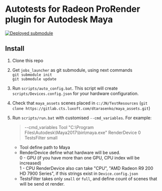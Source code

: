 # Autotests for Radeon ProRender plugin for Autodesk Maya
[![Deployed submodule](https://rpr.cis.luxoft.com/buildStatus/icon?job=Utils/jobs_launcher-Deploy&build=last&config=release-badge)](https://rpr.cis.luxoft.com/job/Utils/job/jobs_launcher-Deploy)

## Install
 1. Clone this repo
 2. Get `jobs_launcher` as git submodule, using next commands  
 `git submodule init`  
 `git submodule update`
 3. Run `scripts/auto_config.bat`. This script will create `scripts/Devices.config.json` for your hardware configuration.  
 4. Check that `maya_assets` scenes placed in `c:/JN/TestResources` (`git clone https://gitlab.cts.luxoft.com/dtarasenko/maya_assets.git`)
 5. Run `scripts/run.bat` with customised `--cmd_variables`. For example:  
 
     > --cmd_variables Tool "C:\Program Files\Autodesk\Maya2017\bin\maya.exe" RenderDevice 0 TestsFilter small  
     * Tool define path to Maya  
     * RenderDevice define what hardware will be used.  
         0 - GPU (if you have more than one GPU, CPU index will be increased)  
         1 - CPU
         RenderDevice also can take "CPU", "AMD Radeon R9 200  HD 7900 Series", if this strings exist in `Device.config.json`  
     * TestsFilter takes only `small` or `full`, and define count of scenes that will be send ot render.  
